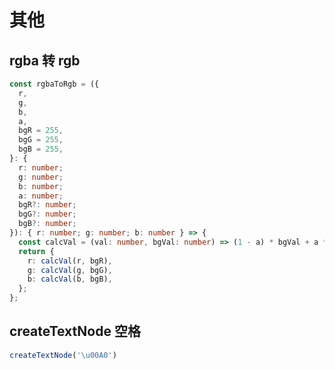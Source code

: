 # 其他

## rgba 转 rgb

```typescript
const rgbaToRgb = ({
  r,
  g,
  b,
  a,
  bgR = 255,
  bgG = 255,
  bgB = 255,
}: {
  r: number;
  g: number;
  b: number;
  a: number;
  bgR?: number;
  bgG?: number;
  bgB?: number;
}): { r: number; g: number; b: number } => {
  const calcVal = (val: number, bgVal: number) => (1 - a) * bgVal + a * val;
  return {
    r: calcVal(r, bgR),
    g: calcVal(g, bgG),
    b: calcVal(b, bgB),
  };
};
```

## createTextNode 空格

```javascript
createTextNode('\u00A0')
```
